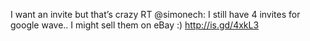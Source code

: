 <!--
id: 220853620
link: http://kevinisom.info/post/220853620/i-want-an-invite-but-thats-crazy-rt-simonech-i
slug: i-want-an-invite-but-thats-crazy-rt-simonech-i
date: Sat Oct 24 2009 00:41:38 GMT+1300 (NZDT)
raw: {"blog_name":"kevinisom","id":220853620,"post_url":"http://kevinisom.info/post/220853620/i-want-an-invite-but-thats-crazy-rt-simonech-i","slug":"i-want-an-invite-but-thats-crazy-rt-simonech-i","type":"text","date":"2009-10-23 11:41:38 GMT","timestamp":1256298098,"state":"published","format":"html","reblog_key":"UZ3TaAw2","tags":[],"short_url":"http://tmblr.co/Zw68YyDAVLq","highlighted":[],"feed_item":"http://twitter.com/kev_nz/statuses/5093594158","from_feed_id":"650289","note_count":0,"title":null,"body":"<p>I want an invite but that&#8217;s crazy RT @simonech: I still have 4 invites for google wave.. I might sell them on eBay :) <a href=\"http://is.gd/4xkL3\" target=\"_blank\">http://is.gd/4xkL3</a></p>"}
publish: 2009-10-024
tags: 
title: null
-->


I want an invite but that’s crazy RT @simonech: I still have 4 invites
for google wave.. I might sell them on eBay :) <http://is.gd/4xkL3>


